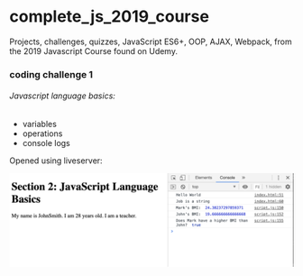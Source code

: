 # complete_js_2019_course
Projects, challenges, quizzes, JavaScript ES6+, OOP, AJAX, Webpack, from the 2019 Javascript Course found on Udemy.

### coding challenge 1

###### Javascript language basics:
* variables
* operations
* console logs

Opened using liveserver: 

![challenge 1](/JS-Basics/images/challenge1.png)
